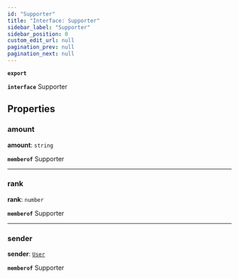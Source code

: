 ```yaml
---
id: "Supporter"
title: "Interface: Supporter"
sidebar_label: "Supporter"
sidebar_position: 0
custom_edit_url: null
pagination_prev: null
pagination_next: null
---
```


**`export`**

**`interface`** Supporter

## Properties

### amount

 **amount**: `string`

**`memberof`** Supporter

___

### rank

 **rank**: `number`

**`memberof`** Supporter

___

### sender

 **sender**: [`User`](User.md)

**`memberof`** Supporter
